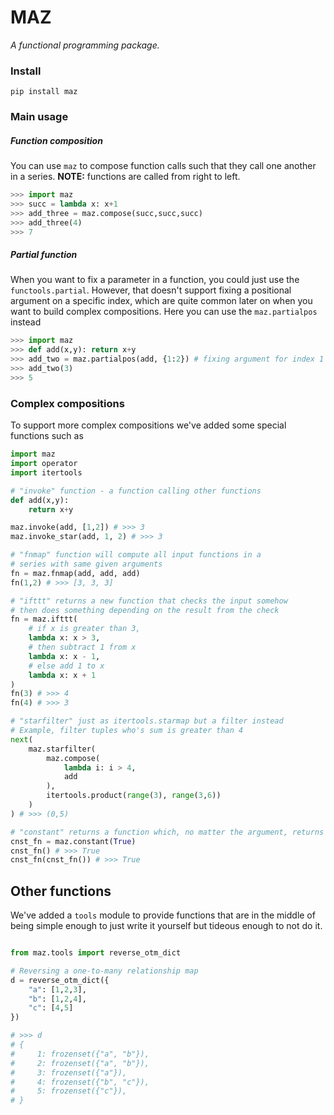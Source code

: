 # MAZ
*A functional programming package.*

### Install
```
pip install maz
```

### Main usage
##### Function composition
You can use `maz` to compose function calls such that they call one another in a series. 
**NOTE:** functions are called from right to left.
```python
>>> import maz
>>> succ = lambda x: x+1
>>> add_three = maz.compose(succ,succ,succ)
>>> add_three(4)
>>> 7
```

##### Partial function
When you want to fix a parameter in a function, you could just use the `functools.partial`. However, that doesn't support fixing a positional argument on a specific index, which are quite common later on when you want to build complex compositions. Here you can use the `maz.partialpos` instead
```python
>>> import maz
>>> def add(x,y): return x+y
>>> add_two = maz.partialpos(add, {1:2}) # fixing argument for index 1 to 2 (y=2)
>>> add_two(3)
>>> 5
```

### Complex compositions
To support more complex compositions we've added some special functions such as
```python
import maz
import operator
import itertools

# "invoke" function - a function calling other functions
def add(x,y): 
    return x+y

maz.invoke(add, [1,2]) # >>> 3
maz.invoke_star(add, 1, 2) # >>> 3

# "fnmap" function will compute all input functions in a 
# series with same given arguments 
fn = maz.fnmap(add, add, add)
fn(1,2) # >>> [3, 3, 3]

# "ifttt" returns a new function that checks the input somehow
# then does something depending on the result from the check
fn = maz.ifttt(
    # if x is greater than 3,
    lambda x: x > 3,
    # then subtract 1 from x
    lambda x: x - 1,
    # else add 1 to x
    lambda x: x + 1
)
fn(3) # >>> 4
fn(4) # >>> 3

# "starfilter" just as itertools.starmap but a filter instead
# Example, filter tuples who's sum is greater than 4 
next(
    maz.starfilter(
        maz.compose(
            lambda i: i > 4,
            add
        ), 
        itertools.product(range(3), range(3,6))
    )
) # >>> (0,5)

# "constant" returns a function which, no matter the argument, returns a constant value.
cnst_fn = maz.constant(True)
cnst_fn() # >>> True
cnst_fn(cnst_fn()) # >>> True

```

## Other functions
We've added a `tools` module to provide functions that are in the middle of being simple enough to just write it yourself but tideous enough to not do it.
```python

from maz.tools import reverse_otm_dict

# Reversing a one-to-many relationship map
d = reverse_otm_dict({
    "a": [1,2,3],
    "b": [1,2,4],
    "c": [4,5]
})

# >>> d
# {
#     1: frozenset({"a", "b"}),
#     2: frozenset({"a", "b"}),
#     3: frozenset({"a"}),
#     4: frozenset({"b", "c"}),
#     5: frozenset({"c"}),
# }